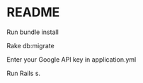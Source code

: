 # README

Run bundle install

Rake db:migrate

Enter your Google API key in application.yml

Run Rails s.

